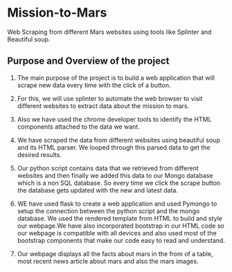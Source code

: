 # Mission-to-Mars
Web Scraping from different Mars websites using tools like Splinter and Beautiful soup.

## Purpose and Overview of the project
1. The main purpose of the project is to build a web application that will scrape new data every time with the click of a button.

2. For this, we will use splinter to automate the web browser to visit different websites to extract data about the mission to mars. 

3. Also we have used the chrome developer tools to identify the HTML components attached to the data we want.

4. We have scraped the data from different websites using beautiful soup and its HTML parser. We looped through this parsed data to get the desired results.

5. Our python script contains data that we retrieved from different websites and then finally we added this data to our Mongo database which is a non SQL database. So every time
   we click the scrape button the database gets updated with the new and latest data.
   
6. WE have used flask to create a web application and used Pymongo to setup the connection between the python script and the mongo database. We used the rendered template from
   HTML to build and style our webpage.We have also incorporated bootstrap in our HTML code so our webpage is compatible with all devices and also used most of the bootstrap components
   that make our code easy to read and understand.
   
7. Our webpage displays all the facts about mars in the from of a table, most recent news article about mars and also the mars images.